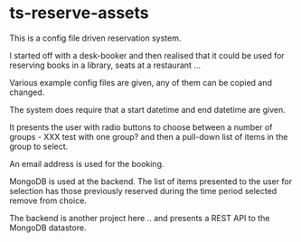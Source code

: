 # ts-reserve-assets
This is a config file driven reservation system.

I started off with a desk-booker and then realised that it could be used for reserving books in a library, seats at a restaurant ...

Various example config files are given, any of them can be copied and changed.

The system does require that a start datetime and end datetime are given.

It presents the user with radio buttons to choose between a number of groups - XXX test with one group? and then a pull-down list of items in the group to select.

An email address is used for the booking.

MongoDB is used at the backend. The list of items presented to the user for selection has those previously reserved during the time period selected remove from choice.

The backend is another project here .. and presents a REST API to the MongoDB datastore.

